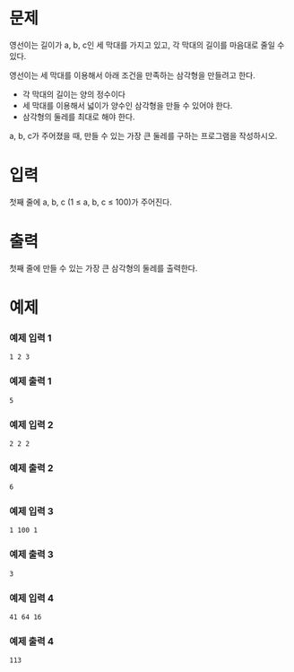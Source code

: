 # 문제
영선이는 길이가 a, b, c인 세 막대를 가지고 있고, 각 막대의 길이를 마음대로 줄일 수 있다.

영선이는 세 막대를 이용해서 아래 조건을 만족하는 삼각형을 만들려고 한다.

- 각 막대의 길이는 양의 정수이다
- 세 막대를 이용해서 넓이가 양수인 삼각형을 만들 수 있어야 한다.
- 삼각형의 둘레를 최대로 해야 한다.

a, b, c가 주어졌을 때, 만들 수 있는 가장 큰 둘레를 구하는 프로그램을 작성하시오. 

# 입력
첫째 줄에 a, b, c (1 ≤ a, b, c ≤ 100)가 주어진다.

# 출력
첫째 줄에 만들 수 있는 가장 큰 삼각형의 둘레를 출력한다.

# 예제

### 예제 입력 1 
```
1 2 3
```
### 예제 출력 1 
```
5
```
### 예제 입력 2 
```
2 2 2
```
### 예제 출력 2 
```
6
```
### 예제 입력 3 
```
1 100 1
```
### 예제 출력 3 
```
3
```
### 예제 입력 4 
```
41 64 16
```
### 예제 출력 4 
```
113
```